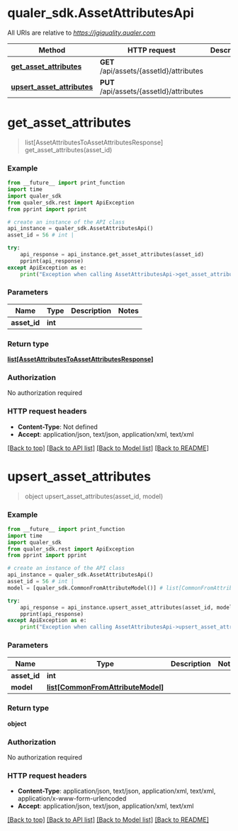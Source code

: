 # qualer_sdk.AssetAttributesApi

All URIs are relative to *https://jgiquality.qualer.com*

Method | HTTP request | Description
------------- | ------------- | -------------
[**get_asset_attributes**](AssetAttributesApi.md#get_asset_attributes) | **GET** /api/assets/{assetId}/attributes | 
[**upsert_asset_attributes**](AssetAttributesApi.md#upsert_asset_attributes) | **PUT** /api/assets/{assetId}/attributes | 


# **get_asset_attributes**
> list[AssetAttributesToAssetAttributesResponse] get_asset_attributes(asset_id)



### Example
```python
from __future__ import print_function
import time
import qualer_sdk
from qualer_sdk.rest import ApiException
from pprint import pprint

# create an instance of the API class
api_instance = qualer_sdk.AssetAttributesApi()
asset_id = 56 # int | 

try:
    api_response = api_instance.get_asset_attributes(asset_id)
    pprint(api_response)
except ApiException as e:
    print("Exception when calling AssetAttributesApi->get_asset_attributes: %s\n" % e)
```

### Parameters

Name | Type | Description  | Notes
------------- | ------------- | ------------- | -------------
 **asset_id** | **int**|  | 

### Return type

[**list[AssetAttributesToAssetAttributesResponse]**](AssetAttributesToAssetAttributesResponse.md)

### Authorization

No authorization required

### HTTP request headers

 - **Content-Type**: Not defined
 - **Accept**: application/json, text/json, application/xml, text/xml

[[Back to top]](#) [[Back to API list]](../README.md#documentation-for-api-endpoints) [[Back to Model list]](../README.md#documentation-for-models) [[Back to README]](../README.md)

# **upsert_asset_attributes**
> object upsert_asset_attributes(asset_id, model)



### Example
```python
from __future__ import print_function
import time
import qualer_sdk
from qualer_sdk.rest import ApiException
from pprint import pprint

# create an instance of the API class
api_instance = qualer_sdk.AssetAttributesApi()
asset_id = 56 # int | 
model = [qualer_sdk.CommonFromAttributeModel()] # list[CommonFromAttributeModel] | 

try:
    api_response = api_instance.upsert_asset_attributes(asset_id, model)
    pprint(api_response)
except ApiException as e:
    print("Exception when calling AssetAttributesApi->upsert_asset_attributes: %s\n" % e)
```

### Parameters

Name | Type | Description  | Notes
------------- | ------------- | ------------- | -------------
 **asset_id** | **int**|  | 
 **model** | [**list[CommonFromAttributeModel]**](CommonFromAttributeModel.md)|  | 

### Return type

**object**

### Authorization

No authorization required

### HTTP request headers

 - **Content-Type**: application/json, text/json, application/xml, text/xml, application/x-www-form-urlencoded
 - **Accept**: application/json, text/json, application/xml, text/xml

[[Back to top]](#) [[Back to API list]](../README.md#documentation-for-api-endpoints) [[Back to Model list]](../README.md#documentation-for-models) [[Back to README]](../README.md)

